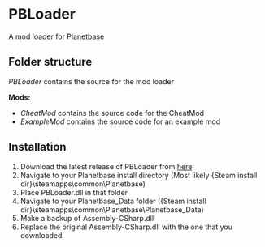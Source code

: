 # PBLoader
A mod loader for Planetbase

Folder structure
----------------
_PBLoader_ contains the source for the mod loader

**Mods:**
- _CheatMod_ contains the source code for the CheatMod
- _ExampleMod_ contains the source code for an example mod

Installation
------------
1. Download the latest release of PBLoader from [here](https://github.com/TheNoob454/PBLoader/releases)
2. Navigate to your Planetbase install directory (Most likely {Steam install dir}\steamapps\common\Planetbase)
3. Place PBLoader.dll in that folder
4. Navigate to your Planetbase_Data folder ({Steam install dir}\steamapps\common\Planetbase\Planetbase_Data)
5. Make a backup of Assembly-CSharp.dll
6. Replace the original Assembly-CSharp.dll with the one that you downloaded